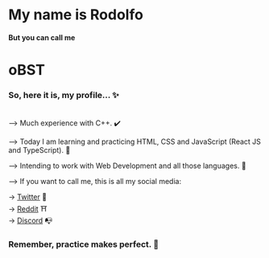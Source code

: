 #                                                     My name is Rodolfo
                                                                      
####                                                 But you can call me
                                                                      
#                                                            oBST     

### So, here it is, my profile... ✨ <br> <br>

--> Much experience with C++. ✔️

--> Today I am learning and practicing HTML, CSS and JavaScript (React JS and TypeScript). 🔰

--> Intending to work with Web Development and all those languages. 🎈

--> If you want to call me, this is all my social media: 

-> [Twitter](https://twitter.com/oBST01) 🌌 <br>
-> [Reddit](https://reddit.com/user/obst01) ⛩️ <br>
-> [Discord](https://discord.com/users/391384838298402824) 📭 <br>

### Remember, practice makes perfect. 🌹


